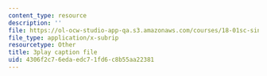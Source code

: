 ```yaml
---
content_type: resource
description: ''
file: https://ol-ocw-studio-app-qa.s3.amazonaws.com/courses/18-01sc-single-variable-calculus-fall-2010/4306f2c76edaedc71fd6c8b55aa22381_uc4xJsi99bk.srt
file_type: application/x-subrip
resourcetype: Other
title: 3play caption file
uid: 4306f2c7-6eda-edc7-1fd6-c8b55aa22381
---
```


